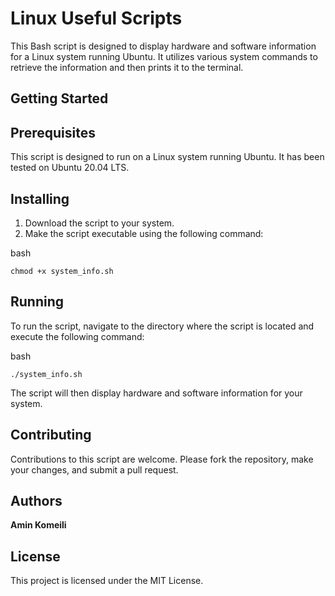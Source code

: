 # Linux Useful Scripts

This Bash script is designed to display hardware and software information for a Linux system running Ubuntu. It utilizes various system commands to retrieve the information and then prints it to the terminal.
## Getting Started
## Prerequisites

This script is designed to run on a Linux system running Ubuntu. It has been tested on Ubuntu 20.04 LTS.
## Installing

1. Download the script to your system.
2. Make the script executable using the following command:

bash

`chmod +x system_info.sh`

## Running

To run the script, navigate to the directory where the script is located and execute the following command:

bash

`./system_info.sh`

The script will then display hardware and software information for your system.
## Contributing

Contributions to this script are welcome. Please fork the repository, make your changes, and submit a pull request.
## Authors

   **Amin Komeili**

## License

This project is licensed under the MIT License.
